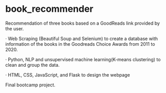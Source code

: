 # book_recommender

Recommendation of three books based on a GoodReads link provided by the user. 

· Web Scraping (Beautiful Soup and Selenium) to create a database with information of the books in the Goodreads Choice Awards from 2011 to 2020.

· Python, NLP and unsupervised machine learning(K-means clustering) to clean and group the data.

· HTML, CSS, JavaScript, and Flask to design the webpage

Final bootcamp project.

